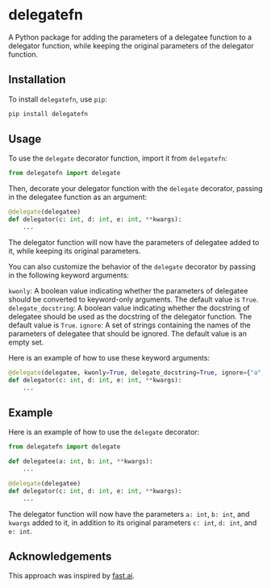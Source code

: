 # delegatefn

A Python package for adding the parameters of a delegatee function to a delegator function, while keeping the original parameters of the delegator function.

## Installation

To install `delegatefn`, use `pip`:

```bash
pip install delegatefn
```

## Usage

To use the `delegate` decorator function, import it from `delegatefn`:

```python
from delegatefn import delegate
```

Then, decorate your delegator function with the `delegate` decorator, passing in the delegatee function as an argument:

```python
@delegate(delegatee)
def delegator(c: int, d: int, e: int, **kwargs):
    ...
```

The delegator function will now have the parameters of delegatee added to it, while keeping its original parameters.

You can also customize the behavior of the `delegate` decorator by passing in the following keyword arguments:

`kwonly`: A boolean value indicating whether the parameters of delegatee should be converted to keyword-only arguments. The default value is `True`.
`delegate_docstring`: A boolean value indicating whether the docstring of delegatee should be used as the docstring of the delegator function. The default value is `True`.
`ignore`: A set of strings containing the names of the parameters of delegatee that should be ignored. The default value is an empty set.

Here is an example of how to use these keyword arguments:

```python
@delegate(delegatee, kwonly=True, delegate_docstring=True, ignore={"a", "b"})
def delegator(c: int, d: int, e: int, **kwargs):
    ...
```

## Example

Here is an example of how to use the `delegate` decorator:

```python
from delegatefn import delegate

def delegatee(a: int, b: int, **kwargs):
    ...

@delegate(delegatee)
def delegator(c: int, d: int, e: int, **kwargs):
    ...
```

The delegator function will now have the parameters `a: int`, `b: int`, and `kwargs` added to it, in addition to its original parameters `c: int`, `d: int`, and `e: int`.

## Acknowledgements

This approach was inspired by [fast.ai](https://www.fast.ai/posts/2019-08-06-delegation.html).

